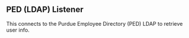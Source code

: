## PED (LDAP) Listener

This connects to the Purdue Employee Directory (PED) LDAP to retrieve user info.
